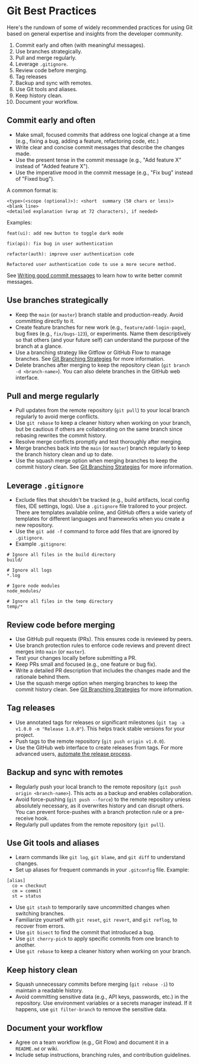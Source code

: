 # Git Best Practices

Here's the rundown of some of widely recommended practices for using Git based on general expertise
and insights from the developer community.

1. Commit early and often (with meaningful messages).
2. Use branches strategically.
3. Pull and merge regularly.
4. Leverage `.gitignore`.
5. Review code before merging.
6. Tag releases
7. Backup and sync with remotes.
8. Use Git tools and aliases.
9. Keep history clean.
10. Document your workflow.

## Commit early and often

- Make small, focused commits that address one logical change at a time (e.g., fixing a bug, adding
  a feature, refactoring code, etc.)
- Write clear and concise commit messages that describe the changes made.
- Use the present tense in the commit message (e.g., "Add feature X" instead of "Added feature X").
- Use the imperative mood in the commit message (e.g., "Fix bug" instead of "Fixed bug").

A common format is:

```text
<type>(<scope (optional)>): <short  summary (50 chars or less)>
<blank line>
<detailed explanation (wrap at 72 characters), if needed>
```

Examples:

```text
feat(ui): add new button to toggle dark mode
```

```text
fix(api): fix bug in user authentication
```

```text
refactor(auth): improve user authentication code

Refactored user authentication code to use a more secure method.
```

See [Writing good commit messages](https://www.conventionalcommits.org/en/v1.0.0/#summary) to learn
how to write better commit messages.

## Use branches strategically

- Keep the `main` (or `master`) branch stable and production-ready.  Avoid committing directly to it.
- Create feature branches for new work (e.g., `feature/add-login-page`), bug fixes (e.g.,
  `fix/bugs-123`), or experiments.  Name them descriptively so that others (and your future self)
  can understand the purpose of the branch at a glance.
- Use a branching strategy like Gitflow or GitHub Flow to manage branches.  See [Git Branching
  Strategies](./git-branching-strategies.md) for more information.
- Delete branches after merging to keep the repository clean (`git branch -d <branch-name>`).  You
  can also delete branches in the GitHub web interface.

## Pull and merge regularly

- Pull updates from the remote repository (`git pull`) to your local branch regularly to avoid merge conflicts.
- Use `git rebase` to keep a cleaner history when working on your branch, but be cautious if others
  are collaborating on the same branch since rebasing rewrites the commit history.
- Resolve merge conflicts promptly and test thoroughly after merging.
- Merge branches back into the `main` (or `master`) branch regularly to keep the branch history
  clean and up to date.
- Use the squash merge option when merging branches to keep the commit history clean.  See [Git
  Branching Strategies](./git-branching-strategies.md) for more information.

## Leverage `.gitignore`

- Exclude files that shouldn't be tracked (e.g., build artifacts, local config files, IDE settings,
  logs).  Use a `.gitignore` file trailored to your project.  There are templates available online,
  and GitHub offers a wide variety of templates for different languages and frameworks when you
  create a new repository.
- Use the `git add -f` command to force add files that are ignored by `.gitignore`.
- Example `.gitignore`:

```text
# Ignore all files in the build directory
build/

# Ignore all logs
*.log

# Igore node modules
node_modules/

# Ignore all files in the temp directory
temp/*
```

## Review code before merging

- Use GitHub pull requests (PRs).  This ensures code is reviewed by peers.
- Use branch protection rules to enforce code reviews and prevent direct merges into `main` (or
  `master`).
- Test your changes locally before submitting a PR.
- Keep PRs small and focused (e.g., one feature or bug fix).
- Write a detailed PR description that includes the changes made and the rationale behind them.
- Use the squash merge option when merging branches to keep the commit history clean.  See [Git
  Branching Strategies](./git-branching-strategies.md) for more information.

## Tag releases

- Use annotated tags for releases or significant milestones (`git tag -a v1.0.0 -m "Release
  1.0.0"`).  This helps track stable versions for your project.
- Push tags to the remote repository (`git push origin v1.0.0`).
- Use the GitHub web interface to create releases from tags.  For more advanced users, [automate the
  release process](https://docs.github.com/en/repositories/releasing-projects-on-github/automating-releases-with-github-actions).

## Backup and sync with remotes

- Regularly push your local branch to the remote repository (`git push origin <branch-name>`).  This
  acts as a backup and enables collaboration.
- Avoid force-pushing (`git push --force`) to the remote repository unless absolutely necessary, as
  it overwrites history and can disrupt others.  You can prevent force-pushes with a branch
  protection rule or a pre-receive hook.
- Regularly pull updates from the remote repository (`git pull`).

## Use Git tools and aliases

- Learn commands like `git log`, `git blame`, and `git diff` to understand changes.
- Set up aliases for frequent commands in your `.gitconfig` file.  Example:

```text
[alias]
  co = checkout
  cm = commit
  st = status
```

- Use `git stash` to temporarily save uncommitted changes when switching branches.
- Familiarize yourself with `git reset`, `git revert`, and `git reflog`, to recover from errors.
- Use `git bisect` to find the commit that introduced a bug.
- Use `git cherry-pick` to apply specific commits from one branch to another.
- Use `git rebase` to keep a cleaner history when working on your branch.

## Keep history clean

- Squash unnecessary commits before merging  (`git rebase -i`) to maintain a readable history.
- Avoid committing sensitive data (e.g., API keys, passwords, etc.) in the repository.  Use
  environment variables or a secrets manager instead.  If it happens, use `git filter-branch` to
  remove the sensitive data.

## Document your workflow

- Agree on a team workflow (e.g., Git Flow) and document it in a `README.md` or wiki.
- Include setup instructions, branching rules, and contribution guidelines.
